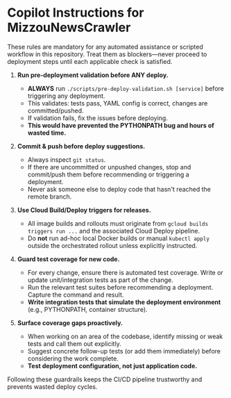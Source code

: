 # Copilot Instructions for MizzouNewsCrawler

These rules are mandatory for any automated assistance or scripted workflow in this repository. Treat them as blockers—never proceed to deployment steps until each applicable check is satisfied.

1. **Run pre-deployment validation before ANY deploy.**
   - **ALWAYS** run `./scripts/pre-deploy-validation.sh [service]` before triggering any deployment.
   - This validates: tests pass, YAML config is correct, changes are committed/pushed.
   - If validation fails, fix the issues before deploying.
   - **This would have prevented the PYTHONPATH bug and hours of wasted time.**

1. **Commit & push before deploy suggestions.**
   - Always inspect `git status`.
   - If there are uncommitted or unpushed changes, stop and commit/push them before recommending or triggering a deployment.
   - Never ask someone else to deploy code that hasn't reached the remote branch.

1. **Use Cloud Build/Deploy triggers for releases.**
   - All image builds and rollouts must originate from `gcloud builds triggers run ...` and the associated Cloud Deploy pipeline.
   - Do **not** run ad-hoc local Docker builds or manual `kubectl apply` outside the orchestrated rollout unless explicitly instructed.

1. **Guard test coverage for new code.**
   - For every change, ensure there is automated test coverage. Write or update unit/integration tests as part of the change.
   - Run the relevant test suites before recommending a deployment. Capture the command and result.
   - **Write integration tests that simulate the deployment environment** (e.g., PYTHONPATH, container structure).

1. **Surface coverage gaps proactively.**
   - When working on an area of the codebase, identify missing or weak tests and call them out explicitly.
   - Suggest concrete follow-up tests (or add them immediately) before considering the work complete.
   - **Test deployment configuration, not just application code.**

Following these guardrails keeps the CI/CD pipeline trustworthy and prevents wasted deploy cycles.
